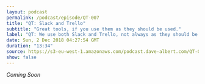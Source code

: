 ```yaml
---
layout: podcast
permalink: /podcast/episode/QT-007
title: "QT: Slack and Trello"
subtitle: "Great tools, if you use them as they should be used."
label: "QT: We use both Slack and Trello, not always as they should be used.  I talk a bout how this causes unneeded stress on distraction within the team. "
date: Sun, 2 Dec 2018 04:27:54 GMT
duration: "13:34"
source: https://s3-eu-west-1.amazonaws.com/podcast.dave-albert.com/QT-007-Slack-vs-Trello.mp3
show: false
---
```


<i> Coming Soon </i>

